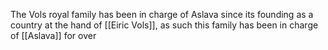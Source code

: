 The Vols royal family has been in charge of Aslava since its founding as a country at the hand of [[Eiric Vols]], as such this family has been in charge of [[Aslava]] for over 